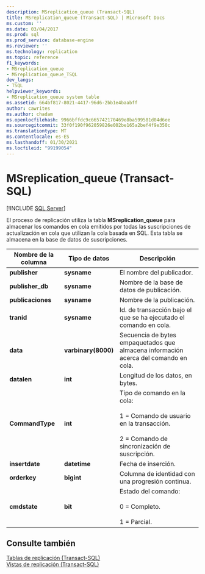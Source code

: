 ```yaml
---
description: MSreplication_queue (Transact-SQL)
title: MSreplication_queue (Transact-SQL) | Microsoft Docs
ms.custom: ''
ms.date: 03/04/2017
ms.prod: sql
ms.prod_service: database-engine
ms.reviewer: ''
ms.technology: replication
ms.topic: reference
f1_keywords:
- MSreplication_queue
- MSreplication_queue_TSQL
dev_langs:
- TSQL
helpviewer_keywords:
- MSreplication_queue system table
ms.assetid: 664bf817-8021-4417-96d6-2bb1e4baabff
author: cawrites
ms.author: chadam
ms.openlocfilehash: 9966bffdc9c665742170469e8ba599581d04d6ee
ms.sourcegitcommit: 33f0f190f962059826e002be165a2bef4f9e350c
ms.translationtype: MT
ms.contentlocale: es-ES
ms.lasthandoff: 01/30/2021
ms.locfileid: "99199054"
---
```

# <a name="msreplication_queue-transact-sql"></a>MSreplication_queue (Transact-SQL)
[!INCLUDE [SQL Server](../../includes/applies-to-version/sqlserver.md)]

  El proceso de replicación utiliza la tabla **MSreplication_queue** para almacenar los comandos en cola emitidos por todas las suscripciones de actualización en cola que utilizan la cola basada en SQL. Esta tabla se almacena en la base de datos de suscripciones.  
  
|Nombre de la columna|Tipo de datos|Descripción|  
|-----------------|---------------|-----------------|  
|**publisher**|**sysname**|El nombre del publicador.|  
|**publisher_db**|**sysname**|Nombre de la base de datos de publicación.|  
|**publicaciones**|**sysname**|Nombre de la publicación.|  
|**tranid**|**sysname**|Id. de transacción bajo el que se ha ejecutado el comando en cola.|  
|**data**|**varbinary(8000)**|Secuencia de bytes empaquetados que almacena información acerca del comando en cola.|  
|**datalen**|**int**|Longitud de los datos, en bytes.|  
|**CommandType**|**int**|Tipo de comando en la cola:<br /><br /> 1 = Comando de usuario en la transacción.<br /><br /> 2 = Comando de sincronización de suscripción.|  
|**insertdate**|**datetime**|Fecha de inserción.|  
|**orderkey**|**bigint**|Columna de identidad con una progresión continua.|  
|**cmdstate**|**bit**|Estado del comando:<br /><br /> 0 = Completo.<br /><br /> 1 = Parcial.|  
  
## <a name="see-also"></a>Consulte también  
 [Tablas de replicación &#40;Transact-SQL&#41;](../../relational-databases/system-tables/replication-tables-transact-sql.md)   
 [Vistas de replicación &#40;Transact-SQL&#41;](../../relational-databases/system-views/replication-views-transact-sql.md)  
  
  
